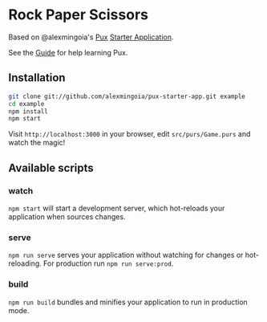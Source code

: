 # Rock Paper Scissors

Based on @alexmingoia's [Pux](https://github.com/alexmingoia/purescript-pux/) [Starter Application](https://github.com/alexmingoia/pux-starter-app/).

See the [Guide](https://alexmingoia.github.io/purescript-pux) for help learning
Pux.

## Installation

```sh
git clone git://github.com/alexmingoia/pux-starter-app.git example
cd example
npm install
npm start
```

Visit `http://localhost:3000` in your browser, edit `src/purs/Game.purs`
and watch the magic!

## Available scripts

### watch

`npm start` will start a development server, which hot-reloads your
application when sources changes.

### serve

`npm run serve` serves your application without watching for changes or hot-reloading. For
production run `npm run serve:prod`.

### build

`npm run build` bundles and minifies your application to run in production mode.
